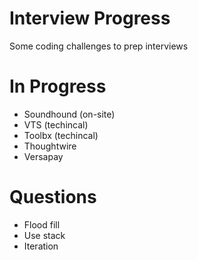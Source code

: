 # Interview Progress
 
Some coding challenges to prep interviews

# In Progress

- Soundhound (on-site)
- VTS (techincal)
- Toolbx (techincal)
- Thoughtwire
- Versapay

# Questions

- Flood fill
- Use stack
- Iteration
